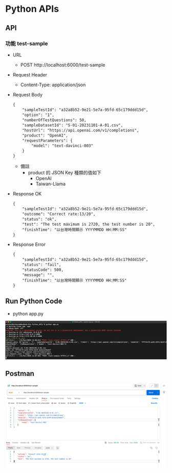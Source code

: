 # Python APIs

## API
### 功能 test-sample
* URL
  * POST http://localhost:6000/test-sample
* Request Header
  * Content-Type: application/json
* Request Body
  ```
  {
      "sampleTestId": "a32a8b52-9e21-5e7a-95fd-65c179ddd15d",
      "option": "1",
      "numberOfTestQuestions": 50,
      "sampleDatasetId": "S-01-20231101-A-01.csv",
      "hostUrl": "https://api.openai.com/v1/completions",
      "product": "OpenAI",
      "requestParameters": {
          "model": "text-davinci-003"
      }
  }
  ```
  * 備註
    * product 的 JSON Key 種類的值如下
      * OpenAI
      * Taiwan-Llama
* Response OK
  ```
  {
      "sampleTestId": "a32a8b52-9e21-5e7a-95fd-65c179ddd15d",
      "outcome": "Correct rate:13/20",
      "status": "ok",
      "test": "The test maximum is 2720, the test number is 20",
      "finishTime": "以台灣時間顯示 YYYYMMDD HH:MM:SS"
  }
  ```

* Response Error
  ```
  {
      "sampleTestId": "a32a8b52-9e21-5e7a-95fd-65c179ddd15d",
      "status": "fail",
      "statusCode": 500,
      "message": "",
      "finishTime": "以台灣時間顯示 YYYYMMDD HH:MM:SS"
  }
  ```

## Run Python Code
* python app.py

![](./Images/Run_Python_Code.png)

## Postman
![](./Images/Postman.png)
